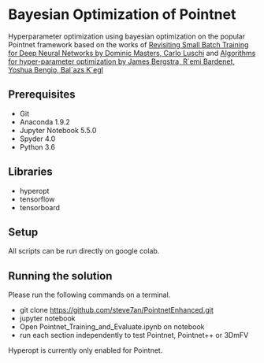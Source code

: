 # Bayesian Optimization of Pointnet
Hyperparameter optimization using bayesian optimization on the popular Pointnet framework based on the works of [Revisiting Small Batch Training for Deep Neural Networks by Dominic Masters, Carlo Luschi](https://arxiv.org/abs/1804.07612) and [Algorithms for hyper-parameter optimization by James Bergstra, R´emi Bardenet, Yoshua Bengio, Bal´azs K´egl](https://dl.acm.org/citation.cfm?id=2986743)

## Prerequisites
* Git
* Anaconda 1.9.2
* Jupyter Notebook 5.5.0
* Spyder 4.0
* Python 3.6

## Libraries
* hyperopt
* tensorflow
* tensorboard  


## Setup
All scripts can be run directly on google colab.

## Running the solution
Please run the following commands on a terminal.
* git clone https://github.com/steve7an/PointnetEnhanced.git
* jupyter notebook
* Open Pointnet_Training_and_Evaluate.ipynb on notebook
* run each section independently to test Pointnet, Pointnet++ or 3DmFV

Hyperopt is currently only enabled for Pointnet.
